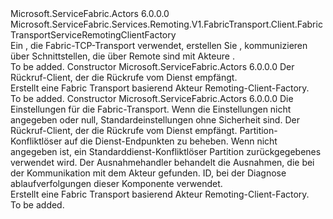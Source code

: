<Type Name="FabricTransportActorRemotingClientFactory" FullName="Microsoft.ServiceFabric.Actors.Remoting.V1.FabricTransport.Client.FabricTransportActorRemotingClientFactory">
  <TypeSignature Language="C#" Value="public class FabricTransportActorRemotingClientFactory : Microsoft.ServiceFabric.Services.Remoting.V1.FabricTransport.Client.FabricTransportServiceRemotingClientFactory" />
  <TypeSignature Language="ILAsm" Value=".class public auto ansi beforefieldinit FabricTransportActorRemotingClientFactory extends Microsoft.ServiceFabric.Services.Remoting.V1.FabricTransport.Client.FabricTransportServiceRemotingClientFactory" />
  <TypeSignature Language="DocId" Value="T:Microsoft.ServiceFabric.Actors.Remoting.V1.FabricTransport.Client.FabricTransportActorRemotingClientFactory" />
  <TypeSignature Language="VB.NET" Value="Public Class FabricTransportActorRemotingClientFactory&#xA;Inherits FabricTransportServiceRemotingClientFactory" />
  <TypeSignature Language="F#" Value="type FabricTransportActorRemotingClientFactory = class&#xA;    inherit FabricTransportServiceRemotingClientFactory" />
  <AssemblyInfo>
    <AssemblyName>Microsoft.ServiceFabric.Actors</AssemblyName>
    <AssemblyVersion>6.0.0.0</AssemblyVersion>
  </AssemblyInfo>
  <Base>
    <BaseTypeName>Microsoft.ServiceFabric.Services.Remoting.V1.FabricTransport.Client.FabricTransportServiceRemotingClientFactory</BaseTypeName>
  </Base>
  <Interfaces />
  <Docs>
    <summary>
            Ein <see cref="T:Microsoft.ServiceFabric.Services.Remoting.V1.Client.IServiceRemotingClientFactory" /> , die Fabric-TCP-Transport verwendet, erstellen Sie <see cref="T:Microsoft.ServiceFabric.Services.Remoting.V1.Client.IServiceRemotingClient" /> , kommunizieren über Schnittstellen, die über Remote sind mit Akteure <see cref="T:Microsoft.ServiceFabric.Services.Remoting.V1.FabricTransport.Runtime.FabricTransportServiceRemotingListener" />.
            </summary>
    <remarks>To be added.</remarks>
  </Docs>
  <Members>
    <Member MemberName=".ctor">
      <MemberSignature Language="C#" Value="public FabricTransportActorRemotingClientFactory (Microsoft.ServiceFabric.Services.Remoting.V1.IServiceRemotingCallbackClient callbackClient);" />
      <MemberSignature Language="ILAsm" Value=".method public hidebysig specialname rtspecialname instance void .ctor(class Microsoft.ServiceFabric.Services.Remoting.V1.IServiceRemotingCallbackClient callbackClient) cil managed" />
      <MemberSignature Language="DocId" Value="M:Microsoft.ServiceFabric.Actors.Remoting.V1.FabricTransport.Client.FabricTransportActorRemotingClientFactory.#ctor(Microsoft.ServiceFabric.Services.Remoting.V1.IServiceRemotingCallbackClient)" />
      <MemberSignature Language="VB.NET" Value="Public Sub New (callbackClient As IServiceRemotingCallbackClient)" />
      <MemberSignature Language="F#" Value="new Microsoft.ServiceFabric.Actors.Remoting.V1.FabricTransport.Client.FabricTransportActorRemotingClientFactory : Microsoft.ServiceFabric.Services.Remoting.V1.IServiceRemotingCallbackClient -&gt; Microsoft.ServiceFabric.Actors.Remoting.V1.FabricTransport.Client.FabricTransportActorRemotingClientFactory" Usage="new Microsoft.ServiceFabric.Actors.Remoting.V1.FabricTransport.Client.FabricTransportActorRemotingClientFactory callbackClient" />
      <MemberType>Constructor</MemberType>
      <AssemblyInfo>
        <AssemblyName>Microsoft.ServiceFabric.Actors</AssemblyName>
        <AssemblyVersion>6.0.0.0</AssemblyVersion>
      </AssemblyInfo>
      <Parameters>
        <Parameter Name="callbackClient" Type="Microsoft.ServiceFabric.Services.Remoting.V1.IServiceRemotingCallbackClient" />
      </Parameters>
      <Docs>
        <param name="callbackClient">
                Der Rückruf-Client, der die Rückrufe vom Dienst empfängt.
            </param>
        <summary>
            Erstellt eine Fabric Transport basierend Akteur Remoting-Client-Factory.
            </summary>
        <remarks>To be added.</remarks>
      </Docs>
    </Member>
    <Member MemberName=".ctor">
      <MemberSignature Language="C#" Value="public FabricTransportActorRemotingClientFactory (Microsoft.ServiceFabric.Services.Remoting.FabricTransport.FabricTransportRemotingSettings fabricTransportRemotingSettings, Microsoft.ServiceFabric.Services.Remoting.V1.IServiceRemotingCallbackClient callbackClient, Microsoft.ServiceFabric.Services.Client.IServicePartitionResolver servicePartitionResolver = null, System.Collections.Generic.IEnumerable&lt;Microsoft.ServiceFabric.Services.Communication.Client.IExceptionHandler&gt; exceptionHandlers = null, string traceId = null);" />
      <MemberSignature Language="ILAsm" Value=".method public hidebysig specialname rtspecialname instance void .ctor(class Microsoft.ServiceFabric.Services.Remoting.FabricTransport.FabricTransportRemotingSettings fabricTransportRemotingSettings, class Microsoft.ServiceFabric.Services.Remoting.V1.IServiceRemotingCallbackClient callbackClient, class Microsoft.ServiceFabric.Services.Client.IServicePartitionResolver servicePartitionResolver, class System.Collections.Generic.IEnumerable`1&lt;class Microsoft.ServiceFabric.Services.Communication.Client.IExceptionHandler&gt; exceptionHandlers, string traceId) cil managed" />
      <MemberSignature Language="DocId" Value="M:Microsoft.ServiceFabric.Actors.Remoting.V1.FabricTransport.Client.FabricTransportActorRemotingClientFactory.#ctor(Microsoft.ServiceFabric.Services.Remoting.FabricTransport.FabricTransportRemotingSettings,Microsoft.ServiceFabric.Services.Remoting.V1.IServiceRemotingCallbackClient,Microsoft.ServiceFabric.Services.Client.IServicePartitionResolver,System.Collections.Generic.IEnumerable{Microsoft.ServiceFabric.Services.Communication.Client.IExceptionHandler},System.String)" />
      <MemberSignature Language="F#" Value="new Microsoft.ServiceFabric.Actors.Remoting.V1.FabricTransport.Client.FabricTransportActorRemotingClientFactory : Microsoft.ServiceFabric.Services.Remoting.FabricTransport.FabricTransportRemotingSettings * Microsoft.ServiceFabric.Services.Remoting.V1.IServiceRemotingCallbackClient * Microsoft.ServiceFabric.Services.Client.IServicePartitionResolver * seq&lt;Microsoft.ServiceFabric.Services.Communication.Client.IExceptionHandler&gt; * string -&gt; Microsoft.ServiceFabric.Actors.Remoting.V1.FabricTransport.Client.FabricTransportActorRemotingClientFactory" Usage="new Microsoft.ServiceFabric.Actors.Remoting.V1.FabricTransport.Client.FabricTransportActorRemotingClientFactory (fabricTransportRemotingSettings, callbackClient, servicePartitionResolver, exceptionHandlers, traceId)" />
      <MemberType>Constructor</MemberType>
      <AssemblyInfo>
        <AssemblyName>Microsoft.ServiceFabric.Actors</AssemblyName>
        <AssemblyVersion>6.0.0.0</AssemblyVersion>
      </AssemblyInfo>
      <Parameters>
        <Parameter Name="fabricTransportRemotingSettings" Type="Microsoft.ServiceFabric.Services.Remoting.FabricTransport.FabricTransportRemotingSettings" />
        <Parameter Name="callbackClient" Type="Microsoft.ServiceFabric.Services.Remoting.V1.IServiceRemotingCallbackClient" />
        <Parameter Name="servicePartitionResolver" Type="Microsoft.ServiceFabric.Services.Client.IServicePartitionResolver" />
        <Parameter Name="exceptionHandlers" Type="System.Collections.Generic.IEnumerable&lt;Microsoft.ServiceFabric.Services.Communication.Client.IExceptionHandler&gt;" />
        <Parameter Name="traceId" Type="System.String" />
      </Parameters>
      <Docs>
        <param name="fabricTransportRemotingSettings">
                Die Einstellungen für die Fabric-Transport. Wenn die Einstellungen nicht angegeben oder null, Standardeinstellungen ohne Sicherheit sind.
                </param>
        <param name="callbackClient">
                Der Rückruf-Client, der die Rückrufe vom Dienst empfängt.
            </param>
        <param name="servicePartitionResolver">
                Partition-Konfliktlöser auf die Dienst-Endpunkten zu beheben. Wenn nicht angegeben ist, ein Standarddienst-Konfliktlöser Partition zurückgegebenes <see cref="M:Microsoft.ServiceFabric.Services.Client.ServicePartitionResolver.GetDefault" /> verwendet wird.
                </param>
        <param name="exceptionHandlers">
                Der Ausnahmehandler behandelt die Ausnahmen, die bei der Kommunikation mit dem Akteur gefunden.
            </param>
        <param name="traceId">
                ID, bei der Diagnose ablaufverfolgungen dieser Komponente verwendet.
            </param>
        <summary>
            Erstellt eine Fabric Transport basierend Akteur Remoting-Client-Factory.
            </summary>
        <remarks>To be added.</remarks>
      </Docs>
    </Member>
  </Members>
</Type>